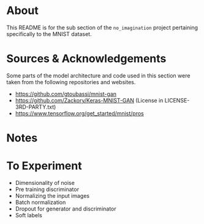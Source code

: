 # About
This README is for the sub section of the `no_imagination` project pertaining specifically to the MNIST dataset.

# Sources & Acknowledgements
Some parts of the model architecture and code used in this section were taken from the following repositories and websites.
* https://github.com/gtoubassi/mnist-gan
* https://github.com/Zackory/Keras-MNIST-GAN (License in LICENSE-3RD-PARTY.txt)
* https://www.tensorflow.org/get_started/mnist/pros


# Notes


# To Experiment
* Dimensionality of noise
* Pre training discriminator
* Normalizing the input images
* Batch normalization
* Dropout for generator and discriminator
* Soft labels

